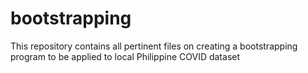 # bootstrapping
This repository contains all pertinent files on creating a bootstrapping program to be applied to local Philippine COVID dataset

